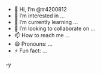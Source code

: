 - 👋 Hi, I’m @tr4200812
- 👀 I’m interested in ...
- 🌱 I’m currently learning ...
- 💞️ I’m looking to collaborate on ...
- 📫 How to reach me ...
- 😄 Pronouns: ...
- ⚡ Fun fact: ...

<!---
tr4200812/tr4200812 is a ✨ special ✨ repository because its `README.md` (this file) appears on your GitHub profile.
You can click the Preview link to take a look at your changes.
--->



-y
